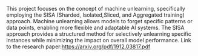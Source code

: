 This project focuses on the concept of machine unlearning, specifically employing the SISA (Sharded, Isolated,Sliced, and Aggregated training) approach. Machine unlearning allows models to forget specific patterns or data points, enabling more flexible and adaptable AI systems. The SISA approach provides a structured method for selectively unlearning specific instances while minimizing the impact on overall model performance.
Link to the research paper:https://arxiv.org/pdf/1912.03817.pdf
